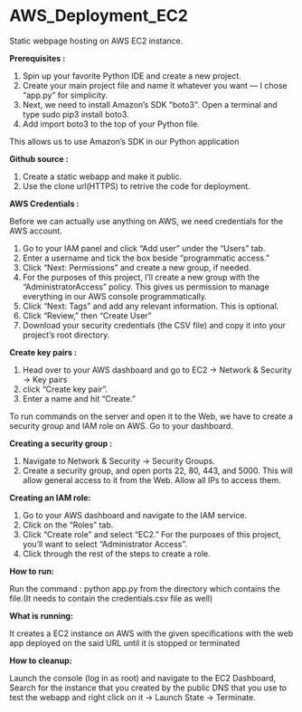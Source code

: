 # AWS_Deployment_EC2
Static webpage hosting on AWS EC2 instance.

**Prerequisites :** 
  
  1.  Spin up your favorite Python IDE and create a new project.
  2.  Create your main project file and name it whatever you want — I chose “app.py” for simplicity.
  3.  Next, we need to install Amazon’s SDK "boto3". Open a terminal and type sudo pip3 install boto3.
  4.  Add import boto3 to the top of your Python file.
   
This allows us to use Amazon’s SDK in our Python application
 
 
**Github source :**
  
  1. Create a static webapp and make it public.
  2. Use the clone url(HTTPS) to retrive the code for deployment.


**AWS Credentials :**

Before we can actually use anything on AWS, we need credentials for the AWS account.

  1.  Go to your IAM panel and click “Add user” under the “Users” tab.
  2.  Enter a username and tick the box beside “programmatic access.”
  3.  Click “Next: Permissions” and create a new group, if needed.
  4.  For the purposes of this project, I’ll create a new group with the “AdministratorAccess” policy. This gives us permission to manage everything in our AWS console programmatically.
  5.  Click “Next: Tags” and add any relevant information. This is optional.
  6.  Click “Review,” then “Create User”
  7.  Download your security credentials (the CSV file) and copy it into your project’s root directory.
  
  
**Create key pairs :**
  1.  Head over to your AWS dashboard and go to EC2 -> Network & Security -> Key pairs
  2.  click “Create key pair”.
  3.  Enter a name and hit “Create.”
  
  
To run commands on the server and open it to the Web, we have to create a security group and IAM role on AWS. Go to your dashboard.

**Creating a security group :**

  1.  Navigate to Network & Security -> Security Groups.
  2.  Create a security group, and open ports 22, 80, 443, and 5000. This will allow general access to it from the Web. Allow all IPs to access them.


**Creating an IAM role:**

  1.  Go to your AWS dashboard and navigate to the IAM service.
  2.  Click on the “Roles” tab.
  3.  Click “Create role” and select “EC2.” For the purposes of this project, you’ll want to select “Administrator Access”.
  4.  Click through the rest of the steps to create a role.


**How to run:**

  Run the command : python app.py
  from the directory which contains the file.(It needs to contain the credentials.csv file as well)


**What is running:**

  It creates a EC2 instance on AWS with the given specifications with the web app deployed on the said URL until it is stopped or terminated


**How to cleanup:**

  Launch the console (log in as root) and navigate to the EC2 Dashboard, Search for the instance that you created by the public DNS that you use to test the webapp and right click on it -> Launch State -> Terminate.
						 							
  
 						
					 				
			
		
 
